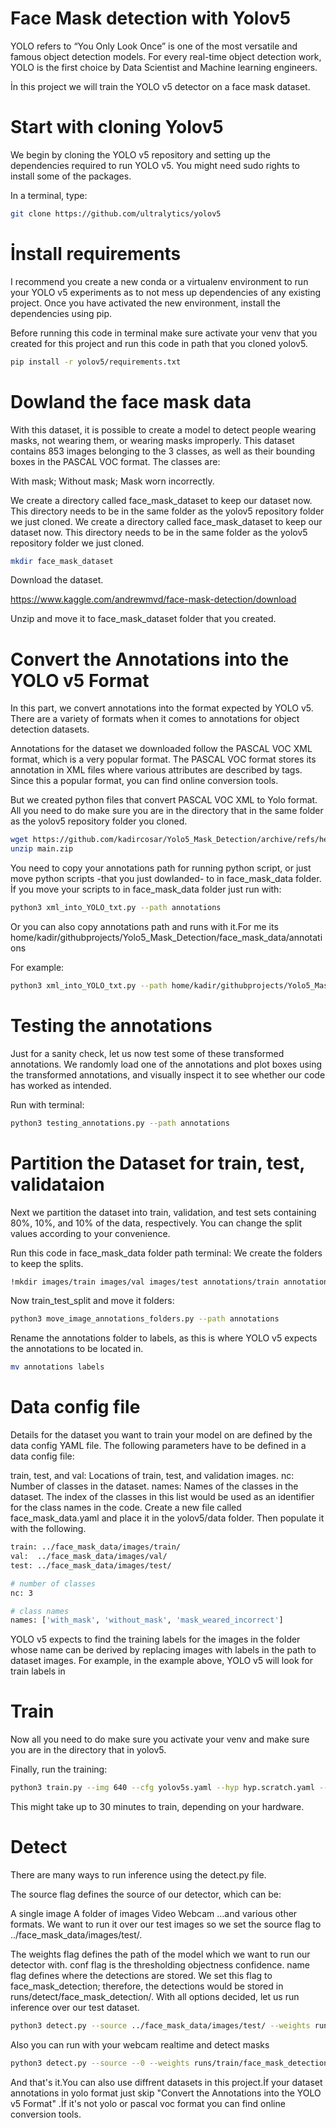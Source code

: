 # Face Mask detection with Yolov5
YOLO refers to “You Only Look Once” is one of the most versatile and famous object detection models. For every real-time object detection work, YOLO is the first choice by Data Scientist and Machine learning engineers.

İn this project we will train the YOLO v5 detector on a face mask dataset. 

# Start with cloning Yolov5
We begin by cloning the YOLO v5 repository and setting up the dependencies required to run YOLO v5. You might need sudo rights to install some of the packages.

In a terminal, type:
```bash
git clone https://github.com/ultralytics/yolov5
```
# İnstall requirements
I recommend you create a new conda or a virtualenv environment to run your YOLO v5 experiments as to not mess up dependencies of any existing project.
Once you have activated the new environment, install the dependencies using pip.

Before running this code in terminal make sure activate your venv that you created for this project and run this code in path that you cloned yolov5. 
```bash
pip install -r yolov5/requirements.txt
```
# Dowland the face mask data
With this dataset, it is possible to create a model to detect people wearing masks, not wearing them, or wearing masks improperly.
This dataset contains 853 images belonging to the 3 classes, as well as their bounding boxes in the PASCAL VOC format.
The classes are:

With mask;
Without mask;
Mask worn incorrectly.

We create a directory called face_mask_dataset to keep our dataset now. This directory needs to be in the same folder as the yolov5 repository folder we just cloned.
We create a directory called face_mask_dataset to keep our dataset now. This directory needs to be in the same folder as the yolov5 repository folder we just cloned.
```bash
mkdir face_mask_dataset
```
Download the dataset.

https://www.kaggle.com/andrewmvd/face-mask-detection/download

Unzip and move it to face_mask_dataset folder that you created.

# Convert the Annotations into the YOLO v5 Format
In this part, we convert annotations into the format expected by YOLO v5. There are a variety of formats when it comes to annotations for object detection datasets.

Annotations for the dataset we downloaded follow the PASCAL VOC XML format, which is a very popular format. The PASCAL VOC format stores its annotation in XML files where various attributes are described by tags. Since this a popular format, you can find online conversion tools. 

But we created  python files that convert  PASCAL VOC XML to Yolo format.
All you need to do make sure you are in the  directory that in the same folder as the yolov5 repository folder you cloned.

```bash
wget https://github.com/kadircosar/Yolo5_Mask_Detection/archive/refs/heads/main.zip
unzip main.zip
```
You need to copy your annotations path for running python script, or just move python scripts -that you just dowlanded- to in face_mask_data folder.
İf you move your scripts to in face_mask_data folder just run with:

```bash
python3 xml_into_YOLO_txt.py --path annotations
```
Or you can also copy annotations path and runs with it.For me its home/kadir/githubprojects/Yolo5_Mask_Detection/face_mask_data/annotations 

For example:

```bash
python3 xml_into_YOLO_txt.py --path home/kadir/githubprojects/Yolo5_Mask_Detection/face_mask_data/annotations
```
# Testing the annotations
Just for a sanity check, let us now test some of these transformed annotations. We randomly load one of the annotations and plot boxes using the transformed annotations, and visually inspect it to see whether our code has worked as intended.

Run with terminal:

```bash
python3 testing_annotations.py --path annotations
```
# Partition the Dataset for train, test, validataion 
Next we partition the dataset into train, validation, and test sets containing 80%, 10%, and 10% of the data, respectively. You can change the split values according to your convenience.

Run this code in face_mask_data folder path terminal:
We create the folders to keep the splits.
```bash
!mkdir images/train images/val images/test annotations/train annotations/val annotations/test
```
Now train_test_split and move it folders:
```bash
python3 move_image_annotations_folders.py --path annotations
```

Rename the annotations folder to labels, as this is where YOLO v5 expects the annotations to be located in.
```bash
mv annotations labels
```
# Data config file  
Details for the dataset you want to train your model on are defined by the data config YAML file. The following parameters have to be defined in a data config file:

train, test, and val: Locations of train, test, and validation images.
nc: Number of classes in the dataset.
names: Names of the classes in the dataset. The index of the classes in this list would be used as an identifier for the class names in the code.
Create a new file called face_mask_data.yaml and place it in the yolov5/data folder. Then populate it with the following.
```bash
train: ../face_mask_data/images/train/ 
val:  ../face_mask_data/images/val/
test: ../face_mask_data/images/test/

# number of classes
nc: 3

# class names
names: ['with_mask', 'without_mask', 'mask_weared_incorrect']
```
YOLO v5 expects to find the training labels for the images in the folder whose name can be derived by replacing images with labels in the path to dataset images. For example, in the example above, YOLO v5 will look for train labels in
# Train
Now all you need to do make sure you activate your venv and  make sure you are in the directory  that in yolov5.


Finally, run the training:

```bash
python3 train.py --img 640 --cfg yolov5s.yaml --hyp hyp.scratch.yaml --batch 32 --epochs 100 --data face_mask_data.yaml --weights yolov5s.pt --workers 24 --name face_mask_detection
```
This might take up to 30 minutes to train, depending on your hardware.

# Detect
There are many ways to run inference using the detect.py file.

The source flag defines the source of our detector, which can be:

A single image
A folder of images
Video
Webcam
...and various other formats. We want to run it over our test images so we set the source flag to ../face_mask_data/images/test/.

The weights flag defines the path of the model which we want to run our detector with.
conf flag is the thresholding objectness confidence.
name flag defines where the detections are stored. We set this flag to face_mask_detection; therefore, the detections would be stored in runs/detect/face_mask_detection/.
With all options decided, let us run inference over our test dataset.
```bash
python3 detect.py --source ../face_mask_data/images/test/ --weights runs/train/face_mask_detection/weights/best.pt --conf 0.25 --name face_mask_detection
```
Also you can run with your webcam realtime and detect masks
```bash
python3 detect.py --source --0 --weights runs/train/face_mask_detection/weights/best.pt --conf 0.25 --name face_mask_detection
```



And that's it.You can also use diffrent datasets in this project.İf your dataset annotations in yolo format just skip "Convert the Annotations into the YOLO v5 Format" .İf it's not yolo or pascal voc format you can find online conversion tools. 

